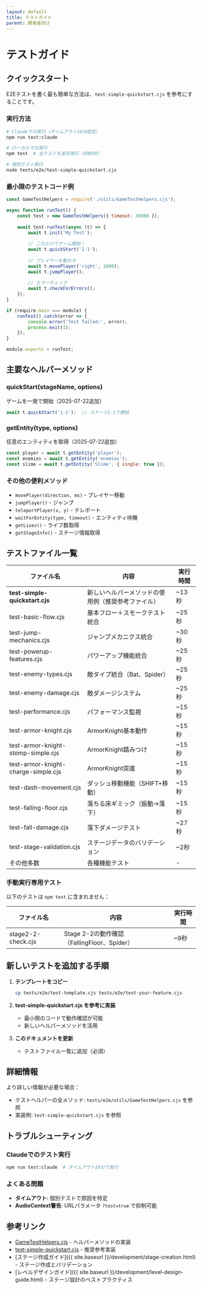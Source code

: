 ```yaml
---
layout: default
title: テストガイド
parent: 開発者向け
---
```


# テストガイド

## クイックスタート

E2Eテストを書く最も簡単な方法は、`test-simple-quickstart.cjs` を参考にすることです。

### 実行方法

```bash
# Claudeでの実行（タイムアウト10分設定）
npm run test:claude

# ローカルでの実行
npm test  # 全テストを並列実行（約80秒）

# 個別テスト実行
node tests/e2e/test-simple-quickstart.cjs
```

### 最小限のテストコード例

```javascript
const GameTestHelpers = require('./utils/GameTestHelpers.cjs');

async function runTest() {
    const test = new GameTestHelpers({ timeout: 30000 });
    
    await test.runTest(async (t) => {
        await t.init('My Test');
        
        // これだけでゲーム開始！
        await t.quickStart('1-1');
        
        // プレイヤーを動かす
        await t.movePlayer('right', 1000);
        await t.jumpPlayer();
        
        // エラーチェック
        await t.checkForErrors();
    });
}

if (require.main === module) {
    runTest().catch(error => {
        console.error('Test failed:', error);
        process.exit(1);
    });
}

module.exports = runTest;
```

## 主要なヘルパーメソッド

### quickStart(stageName, options)
ゲームを一発で開始（2025-07-22追加）
```javascript
await t.quickStart('1-1');  // ステージ1-1で開始
```

### getEntity(type, options)
任意のエンティティを取得（2025-07-22追加）
```javascript
const player = await t.getEntity('player');
const enemies = await t.getEntity('enemies');
const slime = await t.getEntity('Slime', { single: true });
```

### その他の便利メソッド
- `movePlayer(direction, ms)` - プレイヤー移動
- `jumpPlayer()` - ジャンプ
- `teleportPlayer(x, y)` - テレポート
- `waitForEntity(type, timeout)` - エンティティ待機
- `getLives()` - ライフ数取得
- `getStageInfo()` - ステージ情報取得

## テストファイル一覧

| ファイル名 | 内容 | 実行時間 |
|-----------|------|----------|
| **test-simple-quickstart.cjs** | 新しいヘルパーメソッドの使用例（推奨参考ファイル） | ~13秒 |
| test-basic-flow.cjs | 基本フロー＋スモークテスト統合 | ~25秒 |
| test-jump-mechanics.cjs | ジャンプメカニクス統合 | ~30秒 |
| test-powerup-features.cjs | パワーアップ機能統合 | ~25秒 |
| test-enemy-types.cjs | 敵タイプ統合（Bat、Spider） | ~25秒 |
| test-enemy-damage.cjs | 敵ダメージシステム | ~25秒 |
| test-performance.cjs | パフォーマンス監視 | ~15秒 |
| test-armor-knight.cjs | ArmorKnight基本動作 | ~15秒 |
| test-armor-knight-stomp-simple.cjs | ArmorKnight踏みつけ | ~15秒 |
| test-armor-knight-charge-simple.cjs | ArmorKnight突進 | ~15秒 |
| test-dash-movement.cjs | ダッシュ移動機能（SHIFT+移動） | ~15秒 |
| test-falling-floor.cjs | 落ちる床ギミック（振動→落下） | ~15秒 |
| test-fall-damage.cjs | 落下ダメージテスト | ~27秒 |
| test-stage-validation.cjs | ステージデータのバリデーション | ~2秒 |
| その他多数 | 各種機能テスト | - |

### 手動実行専用テスト

以下のテストは `npm test` に含まれません：

| ファイル名 | 内容 | 実行時間 |
|-----------|------|----------|
| stage2-2-check.cjs | Stage 2-2の動作確認（FallingFloor、Spider） | ~9秒 |

## 新しいテストを追加する手順

1. **テンプレートをコピー**
   ```bash
   cp tests/e2e/test-template.cjs tests/e2e/test-your-feature.cjs
   ```

2. **test-simple-quickstart.cjs を参考に実装**
   - 最小限のコードで動作確認が可能
   - 新しいヘルパーメソッドを活用

3. **このドキュメントを更新**
   - テストファイル一覧に追加（必須）

## 詳細情報

より詳しい情報が必要な場合：
- テストヘルパーの全メソッド: `tests/e2e/utils/GameTestHelpers.cjs` を参照
- 実装例: `test-simple-quickstart.cjs` を参照

## トラブルシューティング

### Claudeでのテスト実行
```bash
npm run test:claude  # タイムアウト10分で実行
```

### よくある問題
- **タイムアウト**: 個別テストで原因を特定
- **AudioContext警告**: URLパラメータ `?test=true` で抑制可能

## 参考リンク

- [GameTestHelpers.cjs](../../tests/e2e/utils/GameTestHelpers.cjs) - ヘルパーメソッドの実装
- [test-simple-quickstart.cjs](../../tests/e2e/test-simple-quickstart.cjs) - 推奨参考実装
- [ステージ作成ガイド]({{ site.baseurl }}/development/stage-creation.html) - ステージ作成とバリデーション
- [レベルデザインガイド]({{ site.baseurl }}/development/level-design-guide.html) - ステージ設計のベストプラクティス